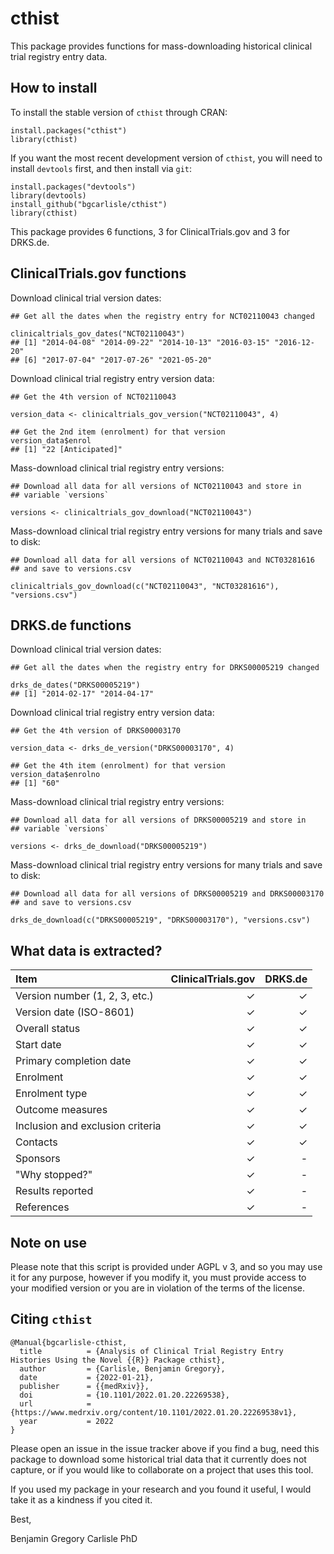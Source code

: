 # cthist

This package provides functions for mass-downloading historical
clinical trial registry entry data.

## How to install

To install the stable version of `cthist` through CRAN:

```{r}
install.packages("cthist")
library(cthist)
```

If you want the most recent development version of `cthist`, you will
need to install `devtools` first, and then install via `git`:

```{r}
install.packages("devtools")
library(devtools)
install_github("bgcarlisle/cthist")
library(cthist)
```

This package provides 6 functions, 3 for ClinicalTrials.gov and 3 for
DRKS.de.

## ClinicalTrials.gov functions

Download clinical trial version dates:

```{r}
## Get all the dates when the registry entry for NCT02110043 changed

clinicaltrials_gov_dates("NCT02110043")
## [1] "2014-04-08" "2014-09-22" "2014-10-13" "2016-03-15" "2016-12-20"
## [6] "2017-07-04" "2017-07-26" "2021-05-20"
```
Download clinical trial registry entry version data:

```{r}
## Get the 4th version of NCT02110043

version_data <- clinicaltrials_gov_version("NCT02110043", 4)

## Get the 2nd item (enrolment) for that version
version_data$enrol
## [1] "22 [Anticipated]"
```

Mass-download clinical trial registry entry versions:

```{r}
## Download all data for all versions of NCT02110043 and store in
## variable `versions`

versions <- clinicaltrials_gov_download("NCT02110043")
```

Mass-download clinical trial registry entry versions for many trials
and save to disk:

```{r}
## Download all data for all versions of NCT02110043 and NCT03281616
## and save to versions.csv

clinicaltrials_gov_download(c("NCT02110043", "NCT03281616"), "versions.csv")
```

## DRKS.de functions

Download clinical trial version dates:

```{r}
## Get all the dates when the registry entry for DRKS00005219 changed

drks_de_dates("DRKS00005219")
## [1] "2014-02-17" "2014-04-17"
```

Download clinical trial registry entry version data:

```{r}
## Get the 4th version of DRKS00003170

version_data <- drks_de_version("DRKS00003170", 4)

## Get the 4th item (enrolment) for that version
version_data$enrolno
## [1] "60"
```

Mass-download clinical trial registry entry versions:

```{r}
## Download all data for all versions of DRKS00005219 and store in
## variable `versions`

versions <- drks_de_download("DRKS00005219")
```

Mass-download clinical trial registry entry versions for many trials
and save to disk:

```{r}
## Download all data for all versions of DRKS00005219 and DRKS00003170
## and save to versions.csv

drks_de_download(c("DRKS00005219", "DRKS00003170"), "versions.csv")
```

## What data is extracted?

| Item                             | ClinicalTrials.gov | DRKS.de |
|:---------------------------------|-------------------:|--------:|
| Version number (1, 2, 3, etc.)   |                  ✓ |       ✓ |
| Version date (ISO-8601)          |                  ✓ |       ✓ |
| Overall status                   |                  ✓ |       ✓ |
| Start date                       |                  ✓ |       ✓ |
| Primary completion date          |                  ✓ |       ✓ |
| Enrolment                        |                  ✓ |       ✓ |
| Enrolment type                   |                  ✓ |       ✓ |
| Outcome measures                 |                  ✓ |       ✓ |
| Inclusion and exclusion criteria |                  ✓ |       ✓ |
| Contacts                         |                  ✓ |       ✓ |
| Sponsors                         |                  ✓ |       - |
| "Why stopped?"                   |                  ✓ |       - |
| Results reported                 |                  ✓ |       - |
| References                       |                  ✓ |       - |

## Note on use

Please note that this script is provided under AGPL v 3, and so you
may use it for any purpose, however if you modify it, you must provide
access to your modified version or you are in violation of the terms
of the license.

## Citing `cthist`

```
@Manual{bgcarlisle-cthist,
  title          = {Analysis of Clinical Trial Registry Entry Histories Using the Novel {{R}} Package cthist},
  author         = {Carlisle, Benjamin Gregory},
  date           = {2022-01-21},
  publisher      = {{medRxiv}},
  doi            = {10.1101/2022.01.20.22269538},
  url            = {https://www.medrxiv.org/content/10.1101/2022.01.20.22269538v1},
  year           = 2022
}
```

Please open an issue in the issue tracker above if you find a bug,
need this package to download some historical trial data that it
currently does not capture, or if you would like to collaborate on a
project that uses this tool.

If you used my package in your research and you found it useful, I
would take it as a kindness if you cited it.

Best,

Benjamin Gregory Carlisle PhD
